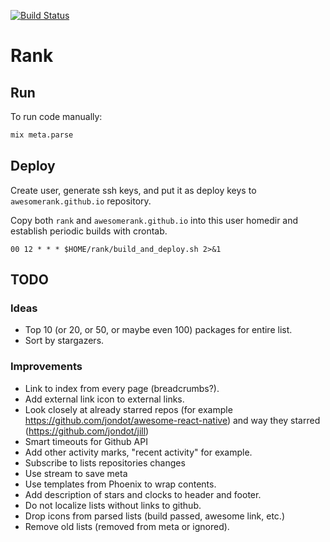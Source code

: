[![Build Status](https://api.travis-ci.org/awesomerank/rank.svg?branch=master)](https://travis-ci.org/awesomerank/rank)

# Rank

## Run

To run code manually:

```bash
mix meta.parse
```

## Deploy

Create user, generate ssh keys, and put it as deploy keys to
`awesomerank.github.io` repository.

Copy both `rank` and `awesomerank.github.io` into this user homedir and
establish periodic builds with crontab.
```
00 12 * * * $HOME/rank/build_and_deploy.sh 2>&1
```

## TODO

### Ideas

- Top 10 (or 20, or 50, or maybe even 100) packages for entire list.
- Sort by stargazers.

### Improvements

- Link to index from every page (breadcrumbs?).
- Add external link icon to external links.
- Look closely at already starred repos (for example https://github.com/jondot/awesome-react-native) and way they starred (https://github.com/jondot/jill)
- Smart timeouts for Github API
- Add other activity marks, "recent activity" for example.
- Subscribe to lists repositories changes
- Use stream to save meta
- Use templates from Phoenix to wrap contents.
- Add description of stars and clocks to header and footer.
- Do not localize lists without links to github.
- Drop icons from parsed lists (build passed, awesome link, etc.)
- Remove old lists (removed from meta or ignored).
